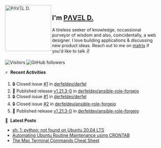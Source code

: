 <img align="left" width="150" height="150" alt="PΛVΞL D." src="https://res.cloudinary.com/dimov/image/upload/c_scale,w_150/v1674315300/logo_qxj2ir.png"/>

## I'm [PΛVΞL D.][homepage]

A tireless seeker of knowledge, occassional purveyor of wisdom and also, coincidentally, a web designer. I love building applications & discussing new product ideas. Reach out to me on [matrix][matrixto] if you'd like to talk ✌️



[homepage]: https://l.dimov.xyz/page?ref=github.com
[matrixto]: https://l.dimov.xyz/matrix?ref=github.com
[github]: https://l.dimov.xyz/github?ref=github.com
   
![Visitors](https://visitor-badge.laobi.icu/badge?page_id=sagat79.vistorsBadge)
![GitHub followers](https://img.shields.io/github/followers/sagat79?color=velvet&style=flat-square)

:zap: &nbsp;**Recent Activities**
  
<!--START_SECTION:activity-->
1. 🔒 Closed issue [#1](https://github.com/derfeldev/derfel/issues/1) in [derfeldev/derfel](https://github.com/derfeldev/derfel)
2. 🚀 Published release [v1.21.3-0](https://github.com/derfeldev/ansible-role-forgejo/releases/tag/v1.21.3-0) in [derfeldev/ansible-role-forgejo](https://github.com/derfeldev/ansible-role-forgejo)
3. 🔒 Closed issue [#1](https://github.com/derfeldev/derfel/issues/1) in [derfeldev/derfel](https://github.com/derfeldev/derfel)
4. 🔒 Closed issue [#2](https://github.com/derfeldev/ansible-role-forgejo/issues/2) in [derfeldev/ansible-role-forgejo](https://github.com/derfeldev/ansible-role-forgejo)
5. 🚀 Published release [v1.21.3-0](https://github.com/derfeldev/ansible-role-forgejo/releases/tag/v1.21.3-0) in [derfeldev/ansible-role-forgejo](https://github.com/derfeldev/ansible-role-forgejo)
<!--END_SECTION:activity-->

📑 &nbsp;**Latest Posts**

<!-- DIMOV-POST-LIST:START -->
- [sh: 1: python: not found on Ubuntu 20.04 LTS](https://www.dimov.xyz/sh-1-python-not-found/)
- [Automating Ubuntu Routine Maintenance using CRONTAB](https://www.dimov.xyz/automating-ubuntu-routine-maintenance-using-crontab/)
- [The Mac Terminal Commands Cheat Sheet](https://www.dimov.xyz/the-mac-terminal-commands-cheat-sheet/)
<!-- DIMOV-POST-LIST:END -->
